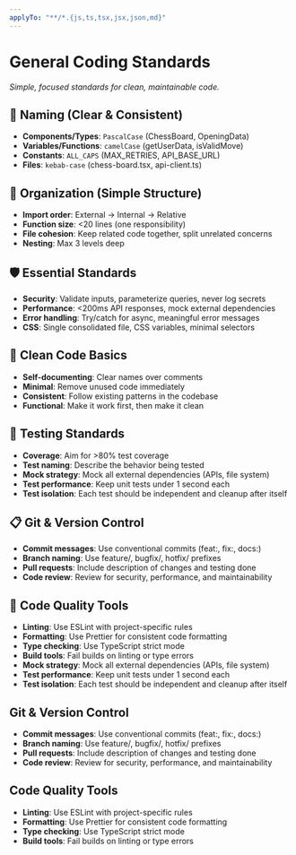 ```yaml
---
applyTo: "**/*.{js,ts,tsx,jsx,json,md}"
---
```


# General Coding Standards

*Simple, focused standards for clean, maintainable code.*

## 🎯 Naming (Clear & Consistent)
- **Components/Types**: `PascalCase` (ChessBoard, OpeningData)
- **Variables/Functions**: `camelCase` (getUserData, isValidMove)
- **Constants**: `ALL_CAPS` (MAX_RETRIES, API_BASE_URL)
- **Files**: `kebab-case` (chess-board.tsx, api-client.ts)

## 📁 Organization (Simple Structure)
- **Import order**: External → Internal → Relative
- **Function size**: <20 lines (one responsibility)
- **File cohesion**: Keep related code together, split unrelated concerns
- **Nesting**: Max 3 levels deep

## 🛡️ Essential Standards
- **Security**: Validate inputs, parameterize queries, never log secrets
- **Performance**: <200ms API responses, mock external dependencies
- **Error handling**: Try/catch for async, meaningful error messages
- **CSS**: Single consolidated file, CSS variables, minimal selectors

## 🧹 Clean Code Basics
- **Self-documenting**: Clear names over comments
- **Minimal**: Remove unused code immediately  
- **Consistent**: Follow existing patterns in the codebase
- **Functional**: Make it work first, then make it clean

## 🧪 Testing Standards
- **Coverage**: Aim for >80% test coverage
- **Test naming**: Describe the behavior being tested
- **Mock strategy**: Mock all external dependencies (APIs, file system)
- **Test performance**: Keep unit tests under 1 second each
- **Test isolation**: Each test should be independent and cleanup after itself

## 📋 Git & Version Control
- **Commit messages**: Use conventional commits (feat:, fix:, docs:)
- **Branch naming**: Use feature/, bugfix/, hotfix/ prefixes
- **Pull requests**: Include description of changes and testing done
- **Code review**: Review for security, performance, and maintainability

## 🔧 Code Quality Tools
- **Linting**: Use ESLint with project-specific rules
- **Formatting**: Use Prettier for consistent code formatting
- **Type checking**: Use TypeScript strict mode
- **Build tools**: Fail builds on linting or type errors
- **Mock strategy**: Mock all external dependencies (APIs, file system)
- **Test performance**: Keep unit tests under 1 second each
- **Test isolation**: Each test should be independent and cleanup after itself

## Git & Version Control
- **Commit messages**: Use conventional commits (feat:, fix:, docs:)
- **Branch naming**: Use feature/, bugfix/, hotfix/ prefixes
- **Pull requests**: Include description of changes and testing done
- **Code review**: Review for security, performance, and maintainability

## Code Quality Tools
- **Linting**: Use ESLint with project-specific rules
- **Formatting**: Use Prettier for consistent code formatting
- **Type checking**: Use TypeScript strict mode
- **Build tools**: Fail builds on linting or type errors

